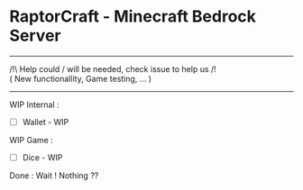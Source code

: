 # RaptorCraft - Minecraft Bedrock Server

___________________________________________________________

/!\ Help could / will be needed, check issue to help us /!\
( New functionallity, Game testing, ... )
___________________________________________________________


WIP Internal : 
- [ ] Wallet - WIP

WIP Game : 
- [ ] Dice - WIP


Done :
Wait ! Nothing ??
